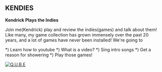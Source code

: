 ## KENDIES

__Kendrick Plays the Indies__

Join me(Kendrick) play and review the indies(games) and talk about them! Like many,
my game collection has grown immensely over the past 20 years, and a lot of games
have never been installed! We're going to

*) Learn how to youtube
*) What is a video?
*) Sing intro songs
*) Get a reason for showering
*) Play those games!



[![Q.U.B.E](https://upload.wikimedia.org/wikipedia/en/a/a5/Qube_game_logo.png)](https://www.youtube.com/watch?v=rvcLrKtknbc)
